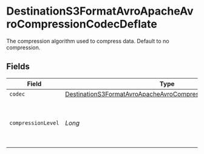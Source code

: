 # DestinationS3FormatAvroApacheAvroCompressionCodecDeflate

The compression algorithm used to compress data. Default to no compression.


## Fields

| Field                                                                                                                                                 | Type                                                                                                                                                  | Required                                                                                                                                              | Description                                                                                                                                           |
| ----------------------------------------------------------------------------------------------------------------------------------------------------- | ----------------------------------------------------------------------------------------------------------------------------------------------------- | ----------------------------------------------------------------------------------------------------------------------------------------------------- | ----------------------------------------------------------------------------------------------------------------------------------------------------- |
| `codec`                                                                                                                                               | [DestinationS3FormatAvroApacheAvroCompressionCodecDeflateCodec](../../models/shared/DestinationS3FormatAvroApacheAvroCompressionCodecDeflateCodec.md) | :heavy_minus_sign:                                                                                                                                    | N/A                                                                                                                                                   |
| `compressionLevel`                                                                                                                                    | *Long*                                                                                                                                                | :heavy_minus_sign:                                                                                                                                    | 0: no compression & fastest, 9: best compression & slowest.                                                                                           |